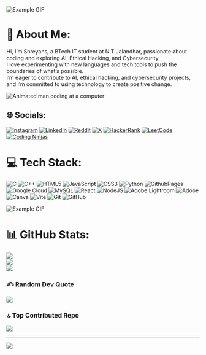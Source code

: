 <img src="https://user-images.githubusercontent.com/74038190/221352995-5ac18bdf-1a19-4f99-bbb6-77559b220470.gif" alt="Example GIF">

# 💫 About Me:
Hi, I’m Shreyans, a BTech IT student at NIT Jalandhar, passionate about coding and exploring AI, Ethical Hacking, and Cybersecurity. <br>I love experimenting with new languages and tech tools to push the boundaries of what’s possible.<br> I’m eager to contribute to AI, ethical hacking, and cybersecurity projects, and I’m committed to using technology to create positive change.




<img src="https://gifdb.com/images/high/animated-man-computer-coding-nae6mec378lsg1i3.webp" alt="Animated man coding at a computer">


## 🌐 Socials:
[![Instagram](https://img.shields.io/badge/Instagram-%23E4405F.svg?logo=Instagram&logoColor=white)](https://instagram.com//shreyans.704/) [![LinkedIn](https://img.shields.io/badge/LinkedIn-%230077B5.svg?logo=linkedin&logoColor=white)](https://linkedin.com/in/shreyans-jaiswal-894160294/) [![Reddit](https://img.shields.io/badge/Reddit-%23FF4500.svg?logo=Reddit&logoColor=white)](https://reddit.com/user/StreetAdventurous214/) [![X](https://img.shields.io/badge/X-black.svg?logo=X&logoColor=white)](https://x.com/@ShreyansJaiswa5) [![HackerRank](https://img.shields.io/badge/HackerRank-%232EC866.svg?logo=HackerRank&logoColor=white)](https://www.hackerrank.com/shreyansj_it_23) [![LeetCode](https://img.shields.io/badge/LeetCode-%23FFA116.svg?logo=LeetCode&logoColor=white)](https://leetcode.com/Hacker_704/) [![Coding Ninjas](https://img.shields.io/badge/Coding%20Ninjas-FF6D00?logo=CodingNinjas&logoColor=white)](https://www.codingninjas.com/codestudio/profile/GoDhAcKeR)




# 💻 Tech Stack:
![C](https://img.shields.io/badge/c-%2300599C.svg?style=for-the-badge&logo=c&logoColor=white) ![C++](https://img.shields.io/badge/c++-%2300599C.svg?style=for-the-badge&logo=c%2B%2B&logoColor=white) ![HTML5](https://img.shields.io/badge/html5-%23E34F26.svg?style=for-the-badge&logo=html5&logoColor=white) ![JavaScript](https://img.shields.io/badge/javascript-%23323330.svg?style=for-the-badge&logo=javascript&logoColor=%23F7DF1E) ![CSS3](https://img.shields.io/badge/css3-%231572B6.svg?style=for-the-badge&logo=css3&logoColor=white) ![Python](https://img.shields.io/badge/python-3670A0?style=for-the-badge&logo=python&logoColor=ffdd54) ![GithubPages](https://img.shields.io/badge/github%20pages-121013?style=for-the-badge&logo=github&logoColor=white) ![Google Cloud](https://img.shields.io/badge/GoogleCloud-%234285F4.svg?style=for-the-badge&logo=google-cloud&logoColor=white) ![MySQL](https://img.shields.io/badge/mysql-4479A1.svg?style=for-the-badge&logo=mysql&logoColor=white) ![React](https://img.shields.io/badge/react-%2320232a.svg?style=for-the-badge&logo=react&logoColor=%2361DAFB) ![NodeJS](https://img.shields.io/badge/node.js-6DA55F?style=for-the-badge&logo=node.js&logoColor=white) ![Adobe Lightroom](https://img.shields.io/badge/Adobe%20Lightroom-31A8FF.svg?style=for-the-badge&logo=Adobe%20Lightroom&logoColor=white) ![Adobe](https://img.shields.io/badge/adobe-%23FF0000.svg?style=for-the-badge&logo=adobe&logoColor=white) ![Canva](https://img.shields.io/badge/Canva-%2300C4CC.svg?style=for-the-badge&logo=Canva&logoColor=white) ![Vite](https://img.shields.io/badge/vite-%23646CFF.svg?style=for-the-badge&logo=vite&logoColor=white) ![Git](https://img.shields.io/badge/git-%23F05033.svg?style=for-the-badge&logo=git&logoColor=white) ![GitHub](https://img.shields.io/badge/github-%23121011.svg?style=for-the-badge&logo=github&logoColor=white)

<img src="https://user-images.githubusercontent.com/74038190/212750147-854a394f-fee9-4080-9770-78a4b7ece53f.gif" alt="Example GIF">


# 📊 GitHub Stats:
![](https://github-readme-stats.vercel.app/api?username=Shreyans-704&theme=tokyonight&hide_border=false&include_all_commits=true&count_private=true)<br/>
![](https://github-readme-streak-stats.herokuapp.com/?user=Shreyans-704&theme=tokyonight&hide_border=false)<br/>
![](https://github-readme-stats.vercel.app/api/top-langs/?username=Shreyans-704&theme=tokyonight&hide_border=false&include_all_commits=true&count_private=true&layout=compact)

### ✍️ Random Dev Quote
![](https://quotes-github-readme.vercel.app/api?type=horizontal&theme=radical)

### 🔝 Top Contributed Repo
![](https://github-contributor-stats.vercel.app/api?username=Shreyans-704&limit=5&theme=dark&combine_all_yearly_contributions=true)

---
[![](https://visitcount.itsvg.in/api?id=Shreyans-704&icon=5&color=8)](https://visitcount.itsvg.in)

<!-- Proudly created with GPRM ( https://gprm.itsvg.in ) -->
